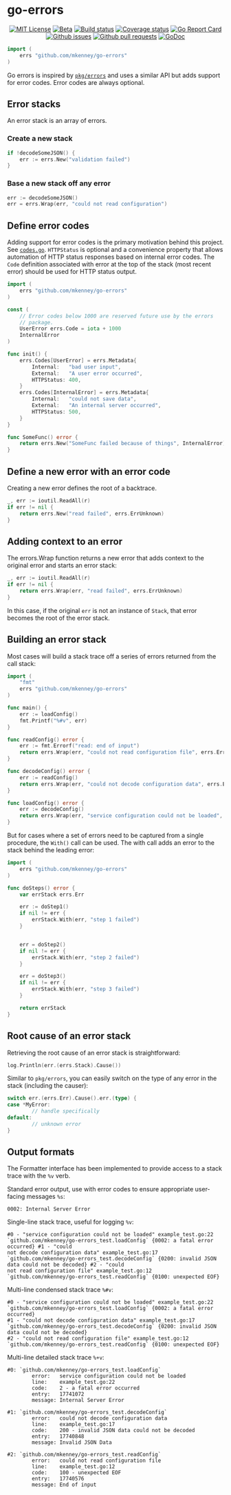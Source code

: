 # go-errors

<p align="center">
	<a href="https://github.com/mkenney/go-errors/blob/master/LICENSE"><img src="https://img.shields.io/github/license/mkenney/go-errors.svg" alt="MIT License"></a>
	<a href="https://github.com/mkenney/software-guides/blob/master/STABILITY-BADGES.md#beta"><img src="https://img.shields.io/badge/stability-beta-33bbff.svg" alt="Beta"></a>
	<a href="https://travis-ci.org/mkenney/go-errors"><img src="https://travis-ci.org/mkenney/go-errors.svg?branch=master" alt="Build status"></a>
	<a href="https://codecov.io/gh/mkenney/go-errors"><img src="https://img.shields.io/codecov/c/github/mkenney/go-errors/master.svg" alt="Coverage status"></a>
	<a href="https://goreportcard.com/report/github.com/mkenney/go-errors"><img src="https://goreportcard.com/badge/github.com/mkenney/go-errors" alt="Go Report Card"></a>
	<a href="https://github.com/mkenney/go-errors/issues"><img src="https://img.shields.io/github/issues-raw/mkenney/go-errors.svg" alt="Github issues"></a>
	<a href="https://github.com/mkenney/go-errors/pulls"><img src="https://img.shields.io/github/issues-pr/mkenney/go-errors.svg" alt="Github pull requests"></a>
	<a href="https://godoc.org/github.com/mkenney/go-errors"><img src="https://godoc.org/github.com/mkenney/go-errors?status.svg" alt="GoDoc"></a>
</p>


```go
import (
	errs "github.com/mkenney/go-errors"
)
```

Go errors is inspired by [`pkg/errors`](https://github.com/pkg/errors) and uses a similar API but adds support for error codes. Error codes are always optional.

## Error stacks

An error stack is an array of errors.

### Create a new stack

```go
if !decodeSomeJSON() {
    err := errs.New("validation failed")
}
```

### Base a new stack off any error

```go
err := decodeSomeJSON()
err = errs.Wrap(err, "could not read configuration")
```

## Define error codes

Adding support for error codes is the primary motivation behind this project. See [`codes.go`](https://github.com/mkenney/go-errors/blob/master/codes.go). `HTTPStatus` is optional and a convenience property that allows automation of HTTP status responses based on internal error codes. The `Code` definition associated with error at the top of the stack (most recent error) should be used for HTTP status output.

```go
import (
	errs "github.com/mkenney/go-errors"
)

const (
	// Error codes below 1000 are reserved future use by the errors
	// package.
	UserError errs.Code = iota + 1000
	InternalError
)

func init() {
	errs.Codes[UserError] = errs.Metadata{
		Internal:   "bad user input",
		External:   "A user error occurred",
		HTTPStatus: 400,
	}
	errs.Codes[InternalError] = errs.Metadata{
		Internal:   "could not save data",
		External:   "An internal server occurred",
		HTTPStatus: 500,
	}
}

func SomeFunc() error {
	return errs.New("SomeFunc failed because of things", InternalError)
}
```

## Define a new error with an error code

Creating a new error defines the root of a backtrace.
```go
_, err := ioutil.ReadAll(r)
if err != nil {
	return errs.New("read failed", errs.ErrUnknown)
}
```

## Adding context to an error

The errors.Wrap function returns a new error that adds context to the original error and starts an error stack:
```go
_, err := ioutil.ReadAll(r)
if err != nil {
	return errs.Wrap(err, "read failed", errs.ErrUnknown)
}
```

In this case, if the original `err` is not an instance of `Stack`, that error becomes the root of the error stack.

## Building an error stack

Most cases will build a stack trace off a series of errors returned from the call stack:

```go
import (
	"fmt"
	errs "github.com/mkenney/go-errors"
)

func main() {
	err := loadConfig()
	fmt.Printf("%#v", err)
}

func readConfig() error {
	err := fmt.Errorf("read: end of input")
	return errs.Wrap(err, "could not read configuration file", errs.ErrEOF)
}

func decodeConfig() error {
	err := readConfig()
	return errs.Wrap(err, "could not decode configuration data", errs.ErrInvalidJSON)
}

func loadConfig() error {
	err := decodeConfig()
	return errs.Wrap(err, "service configuration could not be loaded", errs.ErrFatal)
}
```

But for cases where a set of errors need to be captured from a single procedure, the `With()` call can be used. The with call adds an error to the stack behind the leading error:

```go
import (
	errs "github.com/mkenney/go-errors"
)

func doSteps() error {
	var errStack errs.Err

	err := doStep1()
	if nil != err {
		errStack.With(err, "step 1 failed")
	}


	err = doStep2()
	if nil != err {
		errStack.With(err, "step 2 failed")
	}

	err = doStep3()
	if nil != err {
		errStack.With(err, "step 3 failed")
	}

	return errStack
}
```

## Root cause of an error stack

Retrieving the root cause of an error stack is straightforward:

```go
log.Println(err.(errs.Stack).Cause())
```

Similar to `pkg/errors`, you can easily switch on the type of any error in the stack (including the causer):

```go
switch err.(errs.Err).Cause().err.(type) {
case *MyError:
        // handle specifically
default:
        // unknown error
}
```

## Output formats

The Formatter interface has been implemented to provide access to a stack trace with the `%v` verb.

Standard error output, use with error codes to ensure appropriate user-facing messages `%s`:
```
0002: Internal Server Error
```

Single-line stack trace, useful for logging `%v`:
```
#0 - "service configuration could not be loaded" example_test.go:22 `github.com/mkenney/go-errors_test.loadConfig` {0002: a fatal error occurred} #1 - "could
not decode configuration data" example_test.go:17 `github.com/mkenney/go-errors_test.decodeConfig` {0200: invalid JSON data could not be decoded} #2 - "could
not read configuration file" example_test.go:12 `github.com/mkenney/go-errors_test.readConfig` {0100: unexpected EOF}
```

Multi-line condensed stack trace `%#v`:
```
#0 - "service configuration could not be loaded" example_test.go:22 `github.com/mkenney/go-errors_test.loadConfig` {0002: a fatal error occurred}
#1 - "could not decode configuration data" example_test.go:17 `github.com/mkenney/go-errors_test.decodeConfig` {0200: invalid JSON data could not be decoded}
#2 - "could not read configuration file" example_test.go:12 `github.com/mkenney/go-errors_test.readConfig` {0100: unexpected EOF}
```

Multi-line detailed stack trace `%+v`:
```
#0: `github.com/mkenney/go-errors_test.loadConfig`
        error:   service configuration could not be loaded
        line:    example_test.go:22
        code:    2 - a fatal error occurred
        entry:   17741072
        message: Internal Server Error

#1: `github.com/mkenney/go-errors_test.decodeConfig`
        error:   could not decode configuration data
        line:    example_test.go:17
        code:    200 - invalid JSON data could not be decoded
        entry:   17740848
        message: Invalid JSON Data

#2: `github.com/mkenney/go-errors_test.readConfig`
        error:   could not read configuration file
        line:    example_test.go:12
        code:    100 - unexpected EOF
        entry:   17740576
        message: End of input
```

